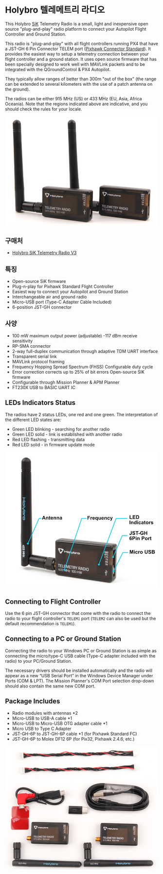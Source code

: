 # Holybro 텔레메트리 라디오

This Holybro [SiK](../telemetry/sik_radio.md) Telemetry Radio is a small, light and inexpensive open source "plug-and-play" radio platform to connect your Autopilot Flight Controller and Ground Station.

This radio is "plug-and-play" with all flight controllers running PX4 that have a JST-GH 6 Pin Connector TELEM port ([Pixhawk Connector Standard](https://github.com/pixhawk/Pixhawk-Standards)).
It provides the easiest way to setup a telemetry connection between your flight controller and a ground station.
It uses open source firmware that has been specially designed to work well with MAVLink packets and to be integrated with the QGroundControl & PX4 Autopilot.

They typically allow ranges of better than 300m "out of the box" (the range can be extended to several kilometers with the use of a patch antenna on the ground).

The radios can be either 915 MHz (US) or 433 MHz (EU, Asia, Africa Oceania).
Note that the regions indicated above are indicative, and you should check the rules for your locale.

<img src="../../assets/hardware/telemetry/holybro_sik_radio_v3.png" width="600px" title="Sik Telemetry Radio" />

## 구매처

- [Holybro SiK Telemetry Radio V3](https://holybro.com/collections/telemetry-radios/products/sik-telemetry-radio-v3)

## 특징

- Open-source SiK firmware
- Plug-n-play for Pixhawk Standard Flight Controller
- Easiest way to connect your Autopilot and Ground Station
- Interchangeable air and ground radio
- Micro-USB port (Type-C Adapter Cable Included)
- 6-position JST-GH connector

## 사양

- 100 mW maximum output power (adjustable) -117 dBm receive sensitivity
- RP-SMA connector
- 2-way full-duplex communication through adaptive TDM UART interface
- Transparent serial link
- MAVLink protocol framing
- Frequency Hopping Spread Spectrum (FHSS) Configurable duty cycle
- Error correction corrects up to 25% of bit errors Open-source SIK firmware
- Configurable through Mission Planner & APM Planner
- FT230X USB to BASIC UART IC

## LEDs Indicators Status

The radios have 2 status LEDs, one red and one green.
The interpretation of the different LED states are:

- Green LED blinking - searching for another radio
- Green LED solid - link is established with another radio
- Red LED flashing - transmitting data
- Red LED solid - in firmware update mode

<img src="../../assets/hardware/telemetry/holybro_sik_telemetry_label.jpg" width="500px" title="Pixhawk5x Upright Image" />

## Connecting to Flight Controller

Use the 6 pin JST-GH connector that come with the radio to connect the radio to your flight controller's `TELEM1` port (`TELEM2` can also be used but the default recommendation is `TELEM1`).

## Connecting to a PC or Ground Station

Connecting the radio to your Windows PC or Ground Station is as simple as connecting the micro/type-C USB cable (Type-C adapter included with the radio) to your PC/Ground Station.

The necessary drivers should be installed automatically and the radio will appear as a new “USB Serial Port” in the Windows Device Manager under Ports (COM & LPT).
The Mission Planner's COM Port selection drop-down should also contain the same new COM port.

## Package Includes

- Radio modules with antennas \*2
- Micro-USB to USB-A cable \*1
- Micro-USB to Micro-USB OTG adapter cable \*1
- Micro USB to Type C Adapter
- JST-GH-6P to JST-GH-6P cable \*1 (for Pixhawk Standard FC)
- JST-GH-6P to Molex DF12 6P (for Pix32, Pixhawk 2.4.6, etc.)

<img src="../../assets/hardware/telemetry/holybro_sik_radio_v3_include.png" width="600px" title="Sik Telemetry Radio" />
